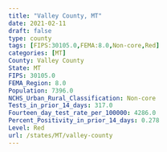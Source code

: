 ```yaml
---
title: "Valley County, MT"
date: 2021-02-11
draft: false
type: county
tags: [FIPS:30105.0,FEMA:8.0,Non-core,Red]
categories: [MT]
County: Valley County
State: MT
FIPS: 30105.0
FEMA_Region: 8.0
Population: 7396.0
NCHS_Urban_Rural_Classification: Non-core
Tests_in_prior_14_days: 317.0
Fourteen_day_test_rate_per_100000: 4286.0
Percent_Positivity_in_prior_14_days: 0.278
Level: Red
url: /states/MT/valley-county
---
```



